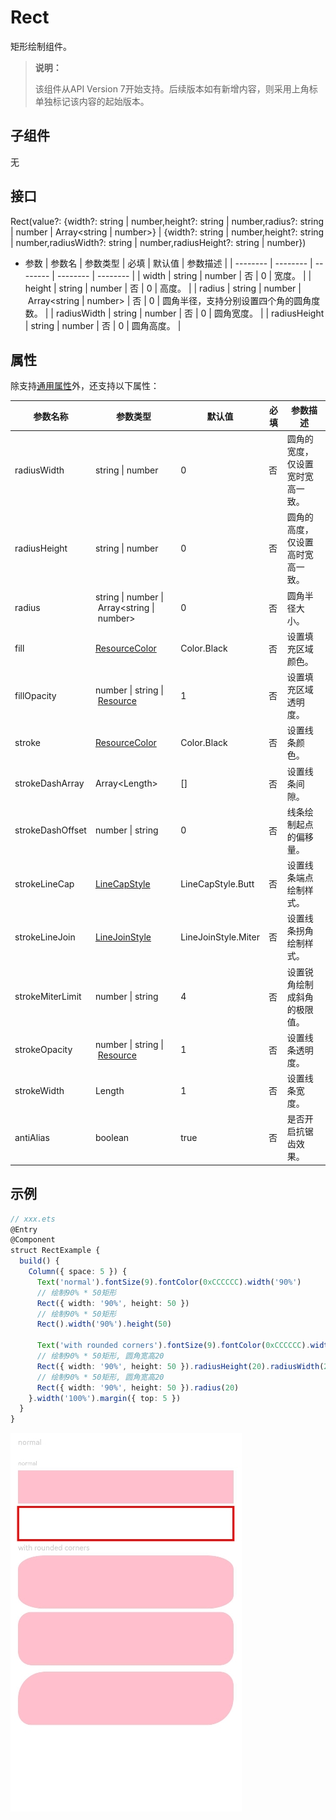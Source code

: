 # Rect

矩形绘制组件。

>  **说明：**
>
>  该组件从API Version 7开始支持。后续版本如有新增内容，则采用上角标单独标记该内容的起始版本。


## 子组件

无


## 接口

Rect(value?: {width?: string | number,height?: string | number,radius?: string | number | Array&lt;string | number&gt;} |
  {width?: string | number,height?: string | number,radiusWidth?: string | number,radiusHeight?: string | number})

- 参数
  | 参数名 | 参数类型 | 必填 | 默认值 | 参数描述 | 
  | -------- | -------- | -------- | -------- | -------- |
  | width | string&nbsp;\|&nbsp;number | 否 | 0 | 宽度。 | 
  | height | string&nbsp;\|&nbsp;number | 否 | 0 | 高度。 | 
  | radius | string&nbsp;\|&nbsp;number&nbsp;\|&nbsp;Array&lt;string&nbsp;\|&nbsp;number&gt; | 否 | 0 | 圆角半径，支持分别设置四个角的圆角度数。 | 
  | radiusWidth | string&nbsp;\|&nbsp;number | 否 | 0 | 圆角宽度。 | 
  | radiusHeight | string&nbsp;\|&nbsp;number | 否 | 0 | 圆角高度。 | 


## 属性

除支持[通用属性](ts-universal-attributes-size.md)外，还支持以下属性：

| 参数名称 | 参数类型 | 默认值 | 必填 | 参数描述 | 
| -------- | -------- | -------- | -------- | -------- |
| radiusWidth | string&nbsp;\|&nbsp;number | 0 | 否 | 圆角的宽度，仅设置宽时宽高一致。 | 
| radiusHeight | string&nbsp;\|&nbsp;number | 0 | 否 | 圆角的高度，仅设置高时宽高一致。 | 
| radius | string&nbsp;\|&nbsp;number&nbsp;\|&nbsp;Array&lt;string&nbsp;\|&nbsp;number&gt; | 0 | 否 | 圆角半径大小。 |
| fill | [ResourceColor](ts-types.md) | Color.Black | 否 | 设置填充区域颜色。 |
| fillOpacity | number&nbsp;\|&nbsp;string&nbsp;\|&nbsp;[Resource](ts-types.md#resource类型) | 1 | 否 | 设置填充区域透明度。 |
| stroke | [ResourceColor](ts-types.md) | Color.Black | 否 | 设置线条颜色。 |
| strokeDashArray | Array&lt;Length&gt; | [] | 否 | 设置线条间隙。 |
| strokeDashOffset | number&nbsp;\|&nbsp;string | 0 | 否 | 线条绘制起点的偏移量。 |
| strokeLineCap | [LineCapStyle](ts-appendix-enums.md#linecapstyle) | LineCapStyle.Butt | 否 | 设置线条端点绘制样式。 |
| strokeLineJoin | [LineJoinStyle](ts-appendix-enums.md#linejoinstyle) | LineJoinStyle.Miter | 否 | 设置线条拐角绘制样式。 |
| strokeMiterLimit | number&nbsp;\|&nbsp;string | 4 | 否 | 设置锐角绘制成斜角的极限值。 |
| strokeOpacity | number&nbsp;\|&nbsp;string&nbsp;\|&nbsp;[Resource](ts-types.md#resource类型) | 1 | 否 | 设置线条透明度。 |
| strokeWidth | Length | 1 | 否 | 设置线条宽度。 |
| antiAlias | boolean | true | 否 | 是否开启抗锯齿效果。 |


## 示例

```ts
// xxx.ets
@Entry
@Component
struct RectExample {
  build() {
    Column({ space: 5 }) {
      Text('normal').fontSize(9).fontColor(0xCCCCCC).width('90%')
      // 绘制90% * 50矩形
      Rect({ width: '90%', height: 50 })
      // 绘制90% * 50矩形
      Rect().width('90%').height(50)

      Text('with rounded corners').fontSize(9).fontColor(0xCCCCCC).width('90%')
      // 绘制90% * 50矩形, 圆角宽高20
      Rect({ width: '90%', height: 50 }).radiusHeight(20).radiusWidth(20)
      // 绘制90% * 50矩形, 圆角宽高20
      Rect({ width: '90%', height: 50 }).radius(20)
    }.width('100%').margin({ top: 5 })
  }
}
```

![zh-cn_image_0000001174264386](figures/zh-cn_image_0000001174264386.png)
